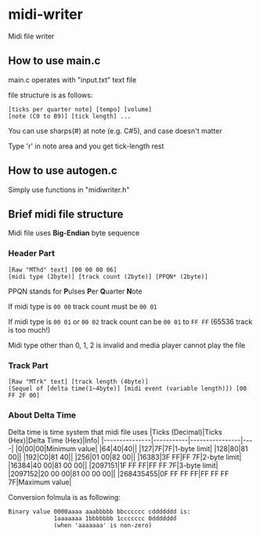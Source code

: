 # midi-writer
 Midi file writer

## How to use main.c
 main.c operates with "input.txt" text file
 
 file structure is as follows:
 ```
 [ticks per quarter note] [tempo] [volume]
 [note (C0 to B9)] [tick length] ...
 ```
 You can use sharps(#) at note (e.g. C#5), and case doesn't matter
 
 Type 'r' in note area and you get tick-length rest

## How to use autogen.c
 Simply use functions in "midiwriter.h"

## Brief midi file structure
 Midi file uses **Big-Endian** byte sequence

### Header Part
 ```
 [Raw "MThd" text] [00 00 00 06]
 [midi type (2byte)] [track count (2byte)] [PPQN* (2byte)]
 ```
 PPQN stands for **P**ulses **P**er **Q**uarter **N**ote
 
 If midi type is `00 00` track count must be `00 01`
 
 If midi type is `00 01` or `00 02` track count can be `00 01` to `FF FF` (65536 track is too much!)

 Midi type other than 0, 1, 2 is invalid and media player cannot play the file
 
### Track Part
 ```
 [Raw "MTrk" text] [track length (4byte)]
 (Sequel of [delta time(1~4byte)] [midi event (variable length)]) [00 FF 2F 00]
 ```

### About Delta Time
 Delta time is time system that midi file uses
 |Ticks (Decimal)|Ticks (Hex)|Delta Time (Hex)|Info|
 |---------------|-----------|----------------|----|
 |0|00|00|Minimum value|
 |64|40|40||
 |127|7F|7F|1-byte limit|
 |128|80|81 00||
 |192|C0|81 40||
 |256|01 00|82 00||
 |16383|3F FF|FF 7F|2-byte limit|
 |16384|40 00|81 00 00||
 |2097151|1F FF FF|FF FF 7F|3-byte limit|
 |2097152|20 00 00|81 00 00 00||
 |268435455|0F FF FF FF|FF FF FF 7F|Maximum value|
 
 Conversion folmula is as following:
 ```
 Binary value 0000aaaa aaabbbbb bbcccccc cddddddd is:
              1aaaaaaa 1bbbbbbb 1ccccccc 0ddddddd
			  (when 'aaaaaaa' is non-zero)
 ```
 
